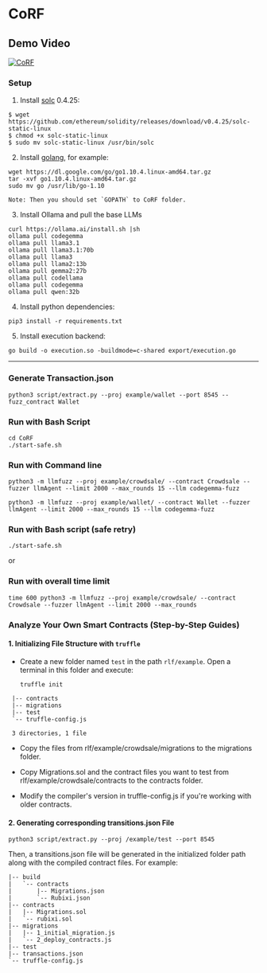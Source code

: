 # CoRF


## Demo Video
[![CoRF](https://res.cloudinary.com/marcomontalbano/image/upload/v1721658637/video_to_markdown/images/youtube--na0dStb2gfE-c05b58ac6eb4c4700831b2b3070cd403.jpg)](https://youtu.be/na0dStb2gfE "CoRF")

### Setup

1. Install [solc](https://github.com/ethereum/solidity) 0.4.25:
```
$ wget https://github.com/ethereum/solidity/releases/download/v0.4.25/solc-static-linux
$ chmod +x solc-static-linux
$ sudo mv solc-static-linux /usr/bin/solc
```

2. Install [golang](https://golang.org/), for example:
```
wget https://dl.google.com/go/go1.10.4.linux-amd64.tar.gz
tar -xvf go1.10.4.linux-amd64.tar.gz
sudo mv go /usr/lib/go-1.10

Note: Then you should set `GOPATH` to CoRF folder.
```

3. Install Ollama and pull the base LLMs
```
curl https://ollama.ai/install.sh |sh
ollama pull codegemma
ollama pull llama3.1
ollama pull llama3.1:70b
ollama pull llama3
ollama pull llama2:13b
ollama pull gemma2:27b
ollama pull codellama
ollama pull codegemma
ollama pull qwen:32b
```

4. Install python dependencies:
```
pip3 install -r requirements.txt
```

5. Install execution backend:
```
go build -o execution.so -buildmode=c-shared export/execution.go
```

-----------------------------------------------------------

### Generate Transaction.json
```
python3 script/extract.py --proj example/wallet --port 8545 --fuzz_contract Wallet
```
### Run with Bash Script
```
cd CoRF
./start-safe.sh
```
### Run with Command line 
```
python3 -m llmfuzz --proj example/crowdsale/ --contract Crowdsale --fuzzer llmAgent --limit 2000 --max_rounds 15 --llm codegemma-fuzz

python3 -m llmfuzz --proj example/wallet/ --contract Wallet --fuzzer llmAgent --limit 2000 --max_rounds 15 --llm codegemma-fuzz
```
### Run with Bash script (safe retry)
```
./start-safe.sh
```
or
### Run with overall time limit

```
time 600 python3 -m llmfuzz --proj example/crowdsale/ --contract Crowdsale --fuzzer llmAgent --limit 2000 --max_rounds
```

### Analyze Your Own Smart Contracts (Step-by-Step Guides)

#### 1. Initializing File Structure with `truffle`

- Create a new folder named `test` in the path `rlf/example`. Open a terminal in this folder and execute:

  ```shell
  truffle init
  ```
 ```shell
  |-- contracts
  |-- migrations
  |-- test
  `-- truffle-config.js
  
  3 directories, 1 file
  ```

- Copy the files from rlf/example/crowdsale/migrations to the migrations folder.

- Copy Migrations.sol and the contract files you want to test from rlf/example/crowdsale/contracts to the contracts folder.

- Modify the compiler's version in truffle-config.js if you're working with older contracts.

#### 2. Generating corresponding transitions.json File

```
python3 script/extract.py --proj /example/test --port 8545
```
Then, a transitions.json file will be generated in the initialized folder path along with the compiled contract files. For example:

  ```shell
  |-- build
  |   `-- contracts
  |       |-- Migrations.json
  |       `-- Rubixi.json
  |-- contracts
  |   |-- Migrations.sol
  |   `-- rubixi.sol
  |-- migrations
  |   |-- 1_initial_migration.js
  |   `-- 2_deploy_contracts.js
  |-- test
  |-- transactions.json
  `-- truffle-config.js
  ```
